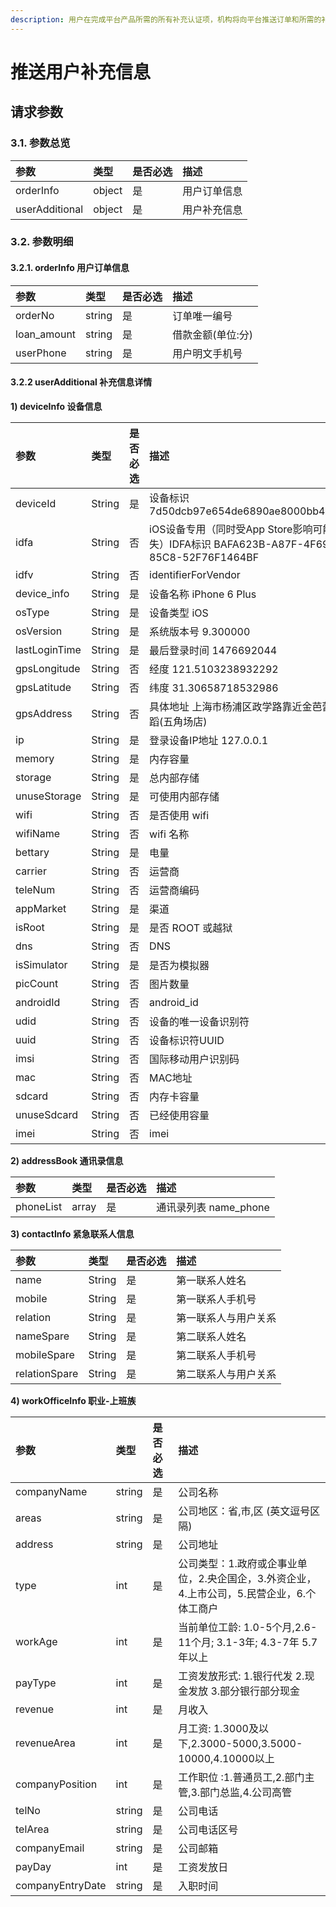 ```yaml
---
description: 用户在完成平台产品所需的所有补充认证项，机构将向平台推送订单和所需的补充信息
---
```


# 推送用户补充信息

## 请求参数 <a id="&#x8BF7;&#x6C42;&#x53C2;&#x6570;"></a>

### 3.1. 参数总览 <a id="&#x53C2;&#x6570;&#x603B;&#x89C8;"></a>

| 参数 | 类型 | 是否必选 | 描述 |
| :--- | :--- | :--- | :--- |
| orderInfo | object | 是 | 用户订单信息 |
| userAdditional | object | 是 | 用户补充信息 |

### 3.2. 参数明细 <a id="&#x53C2;&#x6570;&#x660E;&#x7EC6;"></a>

#### 3.2.1. orderInfo 用户订单信息 <a id="order_info"></a>

| 参数 | 类型 | 是否必选 | 描述 |
| :--- | :--- | :--- | :--- |
| orderNo | string | 是 | 订单唯一编号 |
| loan\_amount | string | 是 | 借款金额\(单位:分\) |
| userPhone | string | 是 | 用户明文手机号 |

####  3.2.2 userAdditional 补充信息详情 <a id="user_additional"></a>

**1\) deviceInfo 设备信息**

| 参数 | 类型 | 是否必选 | 描述 |
| :--- | :--- | :--- | :--- |
| deviceId | String | 是 | 设备标识 7d50dcb97e654de6890ae8000bb4558a |
| idfa | String | 否 | iOS设备专用（同时受App Store影响可能缺失）IDFA标识 BAFA623B-A87F-4F69-85C8-52F76F1464BF |
| idfv | String | 否 | identifierForVendor |
| device\_info | String | 是 | 设备名称 iPhone 6 Plus |
| osType | String | 是 | 设备类型 iOS |
| osVersion | String | 是 | 系统版本号 9.300000 |
| lastLoginTime | String | 是 | 最后登录时间 1476692044 |
| gpsLongitude | String | 否 | 经度 121.5103238932292 |
| gpsLatitude | String | 否 | 纬度 31.30658718532986 |
| gpsAddress | String | 否 | 具体地址 上海市杨浦区政学路靠近金芭蕾舞蹈\(五角场店\) |
| ip | String | 是 | 登录设备IP地址 127.0.0.1 |
| memory | String | 是 | 内存容量 |
| storage | String | 是 | 总内部存储 |
| unuseStorage | String | 是 | 可使用内部存储 |
| wifi | String | 否 | 是否使用 wifi |
| wifiName | String | 否 | wifi 名称 |
| bettary | String | 是 | 电量 |
| carrier | String | 否 | 运营商 |
| teleNum | String | 否 | 运营商编码 |
| appMarket | String | 是 | 渠道 |
| isRoot | String | 是 | 是否 ROOT 或越狱 |
| dns | String | 否 | DNS |
| isSimulator | String | 是 | 是否为模拟器 |
| picCount | String | 否 | 图片数量 |
| androidId | String | 否 | android\_id |
| udid | String | 否 | 设备的唯一设备识别符 |
| uuid | String | 否 | 设备标识符UUID |
| imsi | String | 否 | 国际移动用户识别码 |
| mac | String | 否 | MAC地址 |
| sdcard | String | 否 | 内存卡容量 |
| unuseSdcard | String | 否 | 已经使用容量 |
| imei | String | 否 | imei |

**2\) addressBook 通讯录信息**

| 参数 | 类型 | 是否必选 | 描述 |
| :--- | :--- | :--- | :--- |
| phoneList | array | 是 | 通讯录列表 name\_phone |

**3\) contactInfo 紧急联系人信息**

| 参数 | 类型 | 是否必选 | 描述 |
| :--- | :--- | :--- | :--- |
| name | String | 是 | 第一联系人姓名 |
| mobile | String | 是 | 第一联系人手机号 |
| relation | String | 是 | 第一联系人与用户关系 |
| nameSpare | String | 是 | 第二联系人姓名 |
| mobileSpare | String | 是 | 第二联系人手机号 |
| relationSpare | String | 是 | 第二联系人与用户关系 |

**4\) workOfficeInfo 职业-上班族**

| 参数 | 类型 | 是否必选 | 描述 |
| :--- | :--- | :--- | :--- |
| companyName | string | 是 | 公司名称 |
| areas | string | 是 | 公司地区：省,市,区 \(英文逗号区隔\) |
| address | string | 是 | 公司地址 |
| type | int | 是 | 公司类型：1.政府或企事业单位，2.央企国企，3.外资企业，4.上市公司，5.民营企业，6.个体工商户 |
| workAge | int | 是 | 当前单位工龄: 1.0-5个月,2.6-11个月; 3.1-3年; 4.3-7年 5.7年以上 |
| payType | int | 是 | 工资发放形式: 1.银行代发 2.现金发放 3.部分银行部分现金 |
| revenue | int | 是 | 月收入 |
| revenueArea | int | 是 | 月工资: 1.3000及以下,2.3000-5000,3.5000-10000,4.10000以上 |
| companyPosition | int | 是 | 工作职位 :1.普通员工,2.部门主管,3.部门总监,4.公司高管 |
| telNo | string | 是 | 公司电话 |
| telArea | string | 是 | 公司电话区号 |
| companyEmail | string | 是 | 公司邮箱 |
| payDay | int | 是 | 工资发放日 |
| companyEntryDate | string | 是 | 入职时间 |

